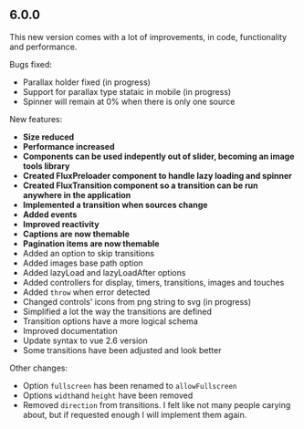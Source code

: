 ---
---

## 6.0.0
This new version comes with a lot of improvements, in code, functionality and performance.

Bugs fixed:
* Parallax holder fixed (in progress)
* Support for parallax type stataic in mobile (in progress)
* Spinner will remain at 0% when there is only one source

New features:
* **Size reduced**
* **Performance increased**
* **Components can be used indepently out of slider, becoming an image tools library**
* **Created FluxPreloader component to handle lazy loading and spinner**
* **Created FluxTransition component so a transition can be run anywhere in the application**
* **Implemented a transition when sources change**
* **Added events**
* **Improved reactivity**
* **Captions are now themable**
* **Pagination items are now themable**
* Added an option to skip transitions
* Added images base path option
* Added lazyLoad and lazyLoadAfter options
* Added controllers for display, timers, transitions, images and touches
* Added `throw` when error detected
* Changed controls' icons from png string to svg (in progress)
* Simplified a lot the way the transitions are defined
* Transition options have a more logical schema
* Improved documentation
* Update syntax to vue 2.6 version
* Some transitions have been adjusted and look better

Other changes:
* Option `fullscreen` has been renamed to `allowFullscreen`
* Options `width`and `height` have been removed
* Removed `direction` from transitions. I felt like not many people carying about, but if requested enough I will implement them again.
